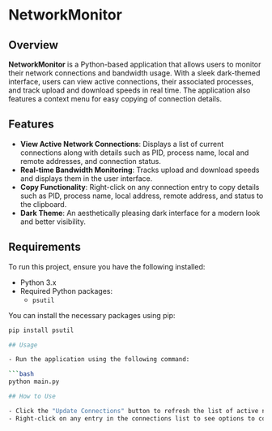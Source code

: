 # NetworkMonitor

## Overview
**NetworkMonitor** is a Python-based application that allows users to monitor their network connections and bandwidth usage. With a sleek dark-themed interface, users can view active connections, their associated processes, and track upload and download speeds in real time. The application also features a context menu for easy copying of connection details.

## Features
- **View Active Network Connections**: Displays a list of current connections along with details such as PID, process name, local and remote addresses, and connection status.
- **Real-time Bandwidth Monitoring**: Tracks upload and download speeds and displays them in the user interface.
- **Copy Functionality**: Right-click on any connection entry to copy details such as PID, process name, local address, remote address, and status to the clipboard.
- **Dark Theme**: An aesthetically pleasing dark interface for a modern look and better visibility.

## Requirements
To run this project, ensure you have the following installed:
- Python 3.x
- Required Python packages:
  - `psutil`
  
You can install the necessary packages using pip:

```bash
pip install psutil

## Usage

- Run the application using the following command:

```bash
python main.py

## How to Use

- Click the "Update Connections" button to refresh the list of active network connections.
- Right-click on any entry in the connections list to see options to copy various details to the clipboard.
